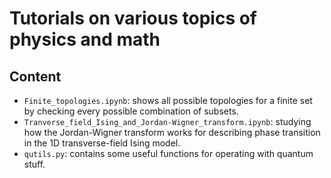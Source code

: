 # Tutorials on various topics of physics and math

## Content

-  `Finite_topologies.ipynb`: shows all possible topologies for a finite set by checking every possible combination of subsets.
-  `Tranverse_field_Ising_and_Jordan-Wigner_transform.ipynb`: studying how the Jordan-Wigner transform works for describing phase transition in the 1D transverse-field Ising model.
- `qutils.py`: contains some useful functions for operating with quantum stuff.